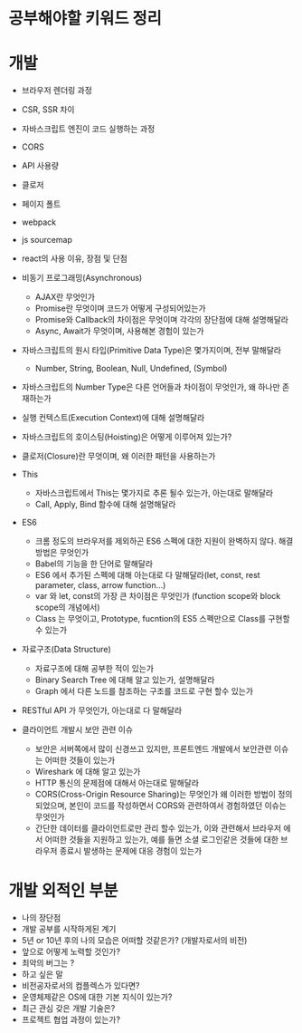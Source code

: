 # 공부해야할 키워드 정리



# 개발
- 브라우저 렌더링 과정
- CSR, SSR 차이
- 자바스크립트 엔진이 코드 실행하는 과정
- CORS

- API 사용량

- 클로저

- 페이지 폴트
- webpack
- js sourcemap
- react의 사용 이유, 장점 및 단점

- 비동기 프로그래밍(Asynchronous)
    - AJAX란 무엇인가
    - Promise란 무엇이며 코드가 어떻게 구성되어있는가
    - Promise와 Callback의 차이점은 무엇이며 각각의 장단점에 대해 설명해달라
    - Async, Await가 무엇이며, 사용해본 경험이 있는가

- 자바스크립트의 원시 타입(Primitive Data Type)은 몇가지이며, 전부 말해달라
    - Number, String, Boolean, Null, Undefined, (Symbol)

- 자바스크립트의 Number Type은 다른 언어들과 차이점이 무엇인가, 왜 하나만 존재하는가

- 실행 컨텍스트(Execution Context)에 대해 설명해달라

- 자바스크립트의 호이스팅(Hoisting)은 어떻게 이루어져 있는가?

- 클로저(Closure)란 무엇이며, 왜 이러한 패턴을 사용하는가 

- This
    - 자바스크립트에서 This는 몇가지로 추론 될수 있는가, 아는대로 말해달라
    - Call, Apply, Bind 함수에 대해 설명해달라

- ES6
    - 크롬 정도의 브라우저를 제외하곤 ES6 스펙에 대한 지원이 완벽하지 않다. 해결방법은 무엇인가
    - Babel의 기능을 한 단어로 말해달라
    - ES6 에서 추가된 스펙에 대해 아는대로 다 말해달라(let, const, rest parameter, class, arrow function...)
    - var 와 let, const의 가장 큰 차이점은 무엇인가 (function scope와 block scope의 개념에서)
    - Class 는 무엇이고, Prototype, fucntion의 ES5 스펙만으로 Class를 구현할수 있는가

- 자료구조(Data Structure)
    - 자료구조에 대해 공부한 적이 있는가
    - Binary Search Tree 에 대해 알고 있는가, 설명해달라
    - Graph 에서 다른 노드를 참조하는 구조를 코드로 구현 할수 있는가

- RESTful API 가 무엇인가, 아는대로 다 말해달라

- 클라이언트 개발시 보안 관련 이슈
    - 보안은 서버쪽에서 많이 신경쓰고 있지만, 프론트엔드 개발에서 보안관련 이슈는 어떠한 것들이 있는가
    - Wireshark 에 대해 알고 있는가
    - HTTP 통신의 문제점에 대해서 아는대로 말해달라
    - CORS(Cross-Origin Resource Sharing)는 무엇인가 왜 이러한 방법이 정의 되었으며, 본인이 코드를 작성하면서 CORS와 관련하여서 경험하였던 이슈는 무엇인가
    - 간단한 데이터를 클라이언트로만 관리 할수 있는가, 이와 관련해서 브라우저 에서 어떠한 것들을 지원하고 있는가, 예를 들면 소셜 로그인같은 것들에 대한 브라우저 종료시 발생하는 문제에 대응 경험이 있는가

# 개발 외적인 부분

- 나의 장단점
- 개발 공부를 시작하게된 계기
- 5년 or 10년 후의 나의 모습은 어떠할 것같은가? (개발자로서의 비전)
- 앞으로 어떻게 노력할 것인가?
- 최악의 버그는 ?
- 하고 싶은 말
- 비전공자로서의 컴플렉스가 있다면?
- 운영체제같은 OS에 대한 기본 지식이 있는가?
- 최근 관심 갖은 개발 기술은?
- 프로젝트 협업 과정이 있는가?

